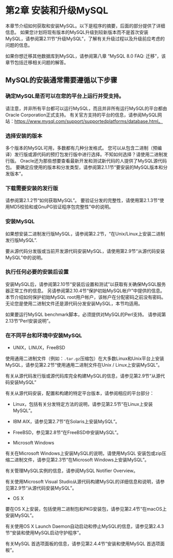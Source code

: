 # 第2章 安装和升级MySQL
本章节介绍如何获取和安装MySQL。以下是程序的摘要，后面的部分提供了详细信息。 如果您计划将现有版本的MySQL升级到较新版本而不是首次安装MySQL，请参阅第2.11节“升级MySQL”，了解有关升级过程以及升级前应考虑的问题的信息。

如果你想迁移其他数据库到MySQL，请参阅第八章 “MySQL 8.0 FAQ: 迁移”，该章节包括迁移相关问题的解答。

## MySQL的安装通常需要遵循以下步骤

### 确定MySQL是否可以在您的平台上运行并受支持。

请注意，并非所有平台都可以运行MySQL，而且并非所有运行MySQL的平台都由Oracle Corporation正式支持。 有关官方支持的平台的信息，请参阅MySQL网站：https://www.mysql.com/support/supportedplatforms/database.html。

### 选择安装的版本

多个版本的MySQL可用，多数都有几种分发格式。 您可以从包含二进制（预编译）发行版或源代码的预打包发行版中进行选择。不知如何选择？请使用二进制发行版。 Oracle还为那些想要查看最新开发和测试新代码的人提供了MySQL源代码包。 要确定应使用的版本和分发类型，请参阅第2.1.1节“要安装的MySQL版本和分发版本”。

### 下载需要安装的发行版

请参阅第2.1.2节“如何获取MySQL”。 要验证分发的完整性，请使用第2.1.3节“使用MD5校验和或GnuPG验证程序包完整性”中的说明。

### 安装MySQL

如果想安装二进制发行版MySQL，请参阅第2.2节，“在Unix/Linux上安装二进制发行版MySQL”.

要从源代码分发版或当前开发源代码安装MySQL，请使用第2.9节“从源代码安装MySQL”中的说明。

### 执行任何必要的安装后设置

安装MySQL后，请参阅第2.10节“安装后设置和测试”以获取有关确保MySQL服务器正常工作的信息。 另请参阅第2.10.4节“保护初始MySQL帐户”中提供的信息。 本节介绍如何保护初始MySQL root用户帐户，该帐户在分配密码之前没有密码。 无论您是使用二进制文件还是源代码分发安装MySQL，本节均适用。

如果要运行MySQL benchmark脚本，必须提供对MySQL的Perl支持。 请参阅第2.13节“Perl安装说明”。

### 在不同平台和环境中安装MySQL

* UNIX，LINUX，FreeBSD

使用通用二进制文件（例如：`.tar.gz`压缩包）在大多数Linux和Unix平台上安装MySQL，请参见第2.2节“使用通用二进制文件在Unix / Linux上安装MySQL”。

有关从源代码发行版或源代码库完全构建MySQL的信息，请参见第2.9节“从源代码安装MySQL”

有关从源代码安装，配置和构建的特定平台版本，请参阅相应的平台部分：

* Linux，包括有关分发特定方法的说明，请参见第2.5节“在Linux上安装MySQL”。

* IBM AIX，请参见第2.7节“在Solaris上安装MySQL”。

* FreeBSD，参见第2.8节“在FreeBSD中安装MySQL”。

* Microsoft Windows

有关在Microsoft Windows上安装MySQL的说明，请使用MySQL 安装包或zip压缩二进制文件，请参见第2.3节“在Microsoft Windows上安装MySQL”。

有关管理MySQL实例的信息，请参阅MySQL Notifier Overview。

有关使用Microsoft Visual Studio从源代码构建MySQL的详细信息和说明，请参见第2.9节“从源代码安装MySQL”。

* OS X

要在OS X上安装，包括使用二进制包和PKG安装包，请参见第2.4节“在macOS上安装MySQL”。

有关使用OS X Launch Daemon自动启动和停止MySQL的信息，请参见第2.4.3节“安装和使用MySQL启动守护程序”。

有关MySQL 首选项面板的信息，请参见第2.4.4节“安装和使用MySQL 首选项面板”。